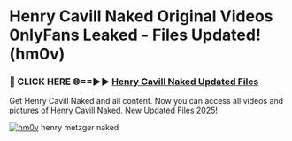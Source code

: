 # Henry Cavill Naked Original Videos 0nlyFans Leaked - Files Updated! (hm0v)

<h3>🔴 CLICK HERE 🌐==►► <a href="https://tinyurl.com/yckcrads" rel="nofollow">Henry Cavill Naked Updated Files</a></h3>

Get Henry Cavill Naked and all content. Now you can access all videos and pictures of Henry Cavill Naked. New Updated Files 2025!

[![hm0v](https://i.imgur.com/hpKpOFt.gif)](https://tinyurl.com/yckcrads)
henry metzger naked